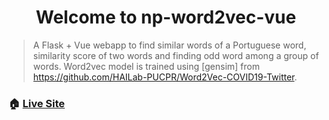 <h1 align="center">Welcome to np-word2vec-vue</h1>

> A Flask + Vue webapp to find similar words of a Portuguese word, similarity score of two words and finding odd word among a group of words. Word2vec model is trained using [gensim] from https://github.com/HAILab-PUCPR/Word2Vec-COVID19-Twitter.

### 🏠 [Live Site](https://word2vec-view2.herokuapp.com)
